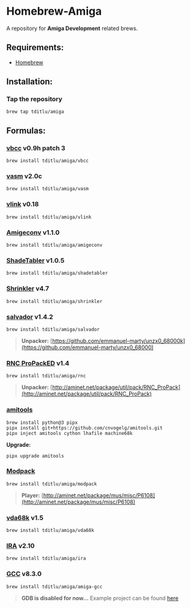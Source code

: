 # Homebrew-Amiga

A repository for **Amiga Development** related brews.

## Requirements:
* [Homebrew](https://brew.sh/)

## Installation:

### Tap the repository
	brew tap tditlu/amiga

## Formulas:

### [vbcc](http://sun.hasenbraten.de/vbcc/) v0.9h patch 3
	brew install tditlu/amiga/vbcc

### [vasm](http://sun.hasenbraten.de/vasm/) v2.0c
	brew install tditlu/amiga/vasm

### [vlink](http://sun.hasenbraten.de/vlink/) v0.18
	brew install tditlu/amiga/vlink

### [Amigeconv](https://github.com/tditlu/amigeconv) v1.1.0
	brew install tditlu/amiga/amigeconv

### [ShadeTabler](https://github.com/tditlu/shadetabler) v1.0.5
	brew install tditlu/amiga/shadetabler

### [Shrinkler](https://github.com/askeksa/Shrinkler) v4.7
	brew install tditlu/amiga/shrinkler

### [salvador](https://github.com/emmanuel-marty/salvador) v1.4.2
	brew install tditlu/amiga/salvador
> **Unpacker:**
> [https://github.com/emmanuel-marty/unzx0_68000k](https://github.com/emmanuel-marty/unzx0_68000)

### [RNC ProPackED](https://github.com/lab313ru/rnc_propack_source) v1.4
	brew install tditlu/amiga/rnc
> **Unpacker:**
> [http://aminet.net/package/util/pack/RNC_ProPack](http://aminet.net/package/util/pack/RNC_ProPack)

### [amitools](https://github.com/cnvogelg/amitools)
	brew install python@3 pipx
	pipx install git+https://github.com/cnvogelg/amitools.git
	pipx inject amitools cython lhafile machine68k

**Upgrade:**

	pipx upgrade amitools

### [Modpack](https://github.com/amigadev/modpack)
	brew install tditlu/amiga/modpack
> **Player:**
> [http://aminet.net/package/mus/misc/P6108](http://aminet.net/package/mus/misc/P6108)

### [vda68k](http://sun.hasenbraten.de/~frank/projects) v1.5
	brew install tditlu/amiga/vda68k

### [IRA](http://aminet.net/package/dev/asm/ira) v2.10
	brew install tditlu/amiga/ira

### [GCC](https://github.com/BartmanAbyss/gcc/tree/amiga-8_3_0) v8.3.0
	brew install tditlu/amiga/amiga-gcc
> **GDB is disabled for now...**
> Example project can be found [here](https://github.com/tditlu/homebrew-amiga/blob/master/examples/amiga-gcc/)
